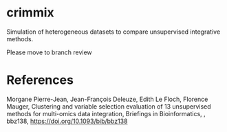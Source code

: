 # crimmix

Simulation of heterogeneous datasets to compare unsupervised integrative methods.

Please move to branch review

# References

Morgane Pierre-Jean, Jean-François Deleuze, Edith Le Floch, Florence Mauger, Clustering and variable selection evaluation of 13 unsupervised methods for multi-omics data integration, Briefings in Bioinformatics, , bbz138, https://doi.org/10.1093/bib/bbz138

